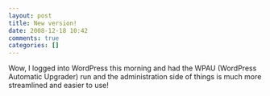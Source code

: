 ```yaml
---
layout: post
title: New version!
date: 2008-12-18 10:42
comments: true
categories: []
---
```

Wow, I logged into WordPress this morning and had the WPAU (WordPress Automatic Upgrader) run and the administration side of things is much more streamlined and easier to use!

